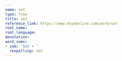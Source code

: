 ```yaml
---
name: set
type: free
title: set
reference_link: https://www.etymonline.com/word/set
root_name: 
root_language: 
denotation: 
word_sums:
- sum: 'Set + '
  respelling: set
---
```

